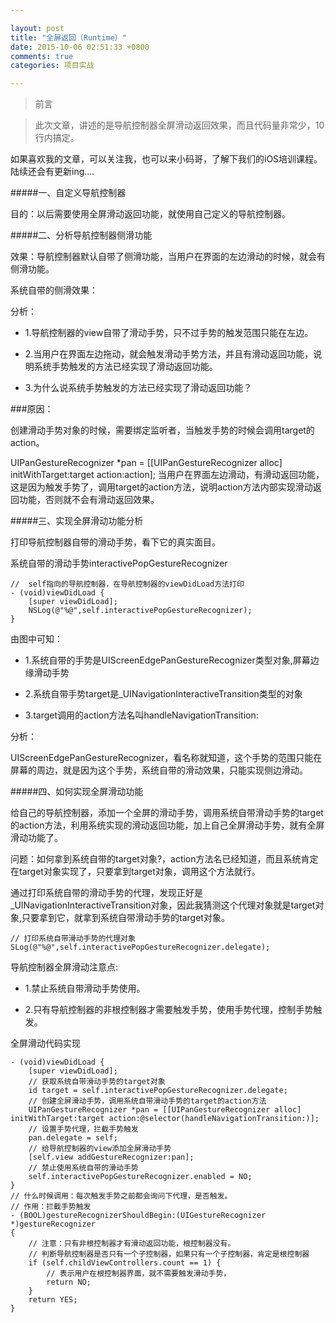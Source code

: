 ```yaml
---

layout: post
title: "全屏返回（Runtime）"
date: 2015-10-06 02:51:33 +0800
comments: true
categories: 项目实战

---
```




> 前言

> 此次文章，讲述的是导航控制器全屏滑动返回效果，而且代码量非常少，10行内搞定。


如果喜欢我的文章，可以关注我，也可以来小码哥，了解下我们的iOS培训课程。陆续还会有更新ing....

#####一、自定义导航控制器

目的：以后需要使用全屏滑动返回功能，就使用自己定义的导航控制器。

#####二、分析导航控制器侧滑功能

效果：导航控制器默认自带了侧滑功能，当用户在界面的左边滑动的时候，就会有侧滑功能。

系统自带的侧滑效果：


分析：

* 1.导航控制器的view自带了滑动手势，只不过手势的触发范围只能在左边。

* 2.当用户在界面左边拖动，就会触发滑动手势方法，并且有滑动返回功能，说明系统手势触发的方法已经实现了滑动返回功能。

* 3.为什么说系统手势触发的方法已经实现了滑动返回功能？

###原因：

创建滑动手势对象的时候，需要绑定监听者，当触发手势的时候会调用target的action。

UIPanGestureRecognizer *pan = [[UIPanGestureRecognizer alloc] initWithTarget:target action:action];
当用户在界面左边滑动，有滑动返回功能，这是因为触发手势了，调用target的action方法，说明action方法内部实现滑动返回功能，否则就不会有滑动返回效果。

#####三、实现全屏滑动功能分析

打印导航控制器自带的滑动手势，看下它的真实面目。

系统自带的滑动手势interactivePopGestureRecognizer

 
	//  self指向的导航控制器，在导航控制器的viewDidLoad方法打印 
	- (void)viewDidLoad { 
	    [super viewDidLoad]; 
	    NSLog(@"%@",self.interactivePopGestureRecognizer); 
	} 



由图中可知：

* 1.系统自带的手势是UIScreenEdgePanGestureRecognizer类型对象,屏幕边缘滑动手势

* 2.系统自带手势target是_UINavigationInteractiveTransition类型的对象

* 3.target调用的action方法名叫handleNavigationTransition:

分析：

UIScreenEdgePanGestureRecognizer，看名称就知道，这个手势的范围只能在屏幕的周边，就是因为这个手势，系统自带的滑动效果，只能实现侧边滑动。

#####四、如何实现全屏滑动功能

给自己的导航控制器，添加一个全屏的滑动手势，调用系统自带滑动手势的target的action方法，利用系统实现的滑动返回功能，加上自己全屏滑动手势，就有全屏滑动功能了。

问题：如何拿到系统自带的target对象?，action方法名已经知道，而且系统肯定在target对象实现了，只要拿到target对象，调用这个方法就行。

通过打印系统自带的滑动手势的代理，发现正好是_UINavigationInteractiveTransition对象，因此我猜测这个代理对象就是target对象,只要拿到它，就拿到系统自带滑动手势的target对象。

	// 打印系统自带滑动手势的代理对象 
	SLog(@"%@",self.interactivePopGestureRecognizer.delegate); 


导航控制器全屏滑动注意点:

* 1.禁止系统自带滑动手势使用。

* 2.只有导航控制器的非根控制器才需要触发手势，使用手势代理，控制手势触发。

全屏滑动代码实现

	- (void)viewDidLoad { 
	    [super viewDidLoad]; 
	    // 获取系统自带滑动手势的target对象 
	    id target = self.interactivePopGestureRecognizer.delegate; 
	    // 创建全屏滑动手势，调用系统自带滑动手势的target的action方法 
	    UIPanGestureRecognizer *pan = [[UIPanGestureRecognizer alloc] initWithTarget:target action:@selector(handleNavigationTransition:)]; 
	    // 设置手势代理，拦截手势触发 
	    pan.delegate = self; 
	    // 给导航控制器的view添加全屏滑动手势 
	    [self.view addGestureRecognizer:pan]; 
	    // 禁止使用系统自带的滑动手势 
	    self.interactivePopGestureRecognizer.enabled = NO; 
	} 
	// 什么时候调用：每次触发手势之前都会询问下代理，是否触发。 
	// 作用：拦截手势触发 
	- (BOOL)gestureRecognizerShouldBegin:(UIGestureRecognizer *)gestureRecognizer 
	{ 
	    // 注意：只有非根控制器才有滑动返回功能，根控制器没有。 
	    // 判断导航控制器是否只有一个子控制器，如果只有一个子控制器，肯定是根控制器 
	    if (self.childViewControllers.count == 1) { 
	        // 表示用户在根控制器界面，就不需要触发滑动手势， 
	        return NO; 
	    } 
	    return YES; 
	} 
